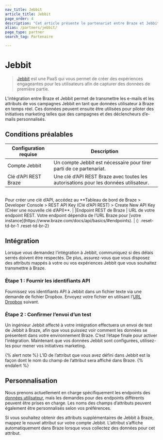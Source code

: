 ```yaml
---
nav_title: Jebbit
article_title: Jebbit
page_order: 4
description: "Cet article présente le partenariat entre Braze et Jebbit, une PaaS qui vous permet de transmettre les e-mails et les attributs des utilisateurs de vos campagnes Jebbit en tant que données utilisateur à Braze en temps réel."
alias: /partners/jebbit/
page_type: partner
search_tag: Partenaire

---
```


# Jebbit

> [Jebbit](https://www.jebbit.com/) est une PaaS qui vous permet de créer des expériences engageantes pour les utilisateurs afin de capturer des données de première partie.

L’intégration entre Braze et Jebbit permet de transmettre les e-mails et les attributs de vos campagnes Jebbit en tant que données utilisateur à Braze en temps réel. Ces données peuvent ensuite être utilisées pour piloter des initiatives marketing telles que des campagnes et des déclencheurs d’e-mails personnalisés. 

## Conditions préalables

| Configuration requise | Description |
|---|---|
|Compte Jebbit | Un compte Jebbit est nécessaire pour tirer parti de ce partenariat. |
| Clé d’API REST Braze | Une clé d’API REST Braze avec toutes les autorisations pour les données utilisateur. <br>
<br>
 Pour créer une clé d’API, accédez au **Tableau de bord de Braze > Developer Console > REST API Key (Clé d’API REST) > Create New API Key (Créer une nouvelle clé d’API)**. |
|Endpoint REST de Braze | URL de votre endpoint REST. Votre endpoint dépendra de l’URL Braze pour [votre instance](https://www.braze.com/docs/api/basics/#endpoints). |
{: .reset-td-br-1 .reset-td-br-2}

## Intégration

Lorsque vous demandez l’intégration à Jebbit, communiquez si des délais serrés doivent être respectés. De plus, assurez-vous que vous disposez des attributs mappés à votre ou vos expériences Jebbit que vous souhaitez transmettre à Braze.

### Étape 1 : Fournir les identifiants API

Fournissez vos identifiants API à Jebbit dans un fichier texte via une demande de fichier Dropbox. 
Envoyez votre fichier en utilisant l’[URL Dropbox](https://www.dropbox.com/request/RqKQHkJHXw1cFBKbXpZx) suivant.

### Étape 2 : Confirmer l’envoi d’un test

Un ingénieur Jebbit affecté à votre intégration effectuera un envoi de test de Jebbit à Braze, afin que vous puissiez voir comment les données se présentent dans votre environnement Braze. C’est l’étape finale pour activer l’intégration. Maintenant que vos données Jebbit sont configurées, utilisez-les pour mener vos initiatives marketing.

{% alert note %}
L’ID de l’attribut que vous avez défini dans Jebbit est la façon dont le nom du champ de l’attribut sera affiché dans Braze.
{% endalert %}

## Personnalisation

Nous prenons actuellement en charge spécifiquement les endpoints des [données utilisateur]({{site.baseurl}}/api/endpoints/user_data/), mais les demandes pour des endpoints différents peuvent être prises en charge.
Les noms des champs d’attributs peuvent également être personnalisés selon vos préférences.

Si vous souhaitez obtenir des attributs supplémentaires de Jebbit à Braze, mappez le nouvel attribut sur votre compte Jebbit. L’attribut s’affiche automatiquement dans Braze lorsque vous collectez des données pour cet attribut.
